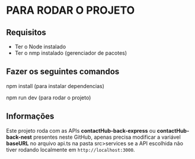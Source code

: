 # PARA RODAR O PROJETO

## Requisitos

- Ter o Node instalado
- Ter o nmp instalado (gerenciador de pacotes)

## Fazer os seguintes comandos

npm install (para instalar dependencias)

npm run dev (para rodar o projeto)

## Informações

Este projeto roda com as APIs **contactHub-back-express** ou **contactHub-back-nest** presentes neste GitHub, apenas precisa modificar a variável **baseURL** no arquivo api.ts na pasta src>services se a API escolhida não tiver rodando localmente em `http://localhost:3000`.